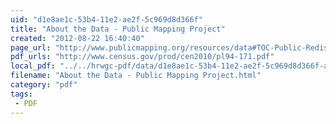 ```yaml
---
uid: "d1e8ae1c-53b4-11e2-ae2f-5c969d8d366f"
title: "About the Data - Public Mapping Project"
created: "2012-08-22 16:40:40"
page_url: "http://www.publicmapping.org/resources/data#TOC-Public-Redistricting-Databases"
pdf_urls: "http://www.census.gov/prod/cen2010/pl94-171.pdf"
local_pdf: "../../hrwgc-pdf/data/d1e8ae1c-53b4-11e2-ae2f-5c969d8d366f-about-the-data-public-mapping-project.pdf"
filename: "About the Data - Public Mapping Project.html"
category: "pdf"
tags: 
 - PDF
---
```

